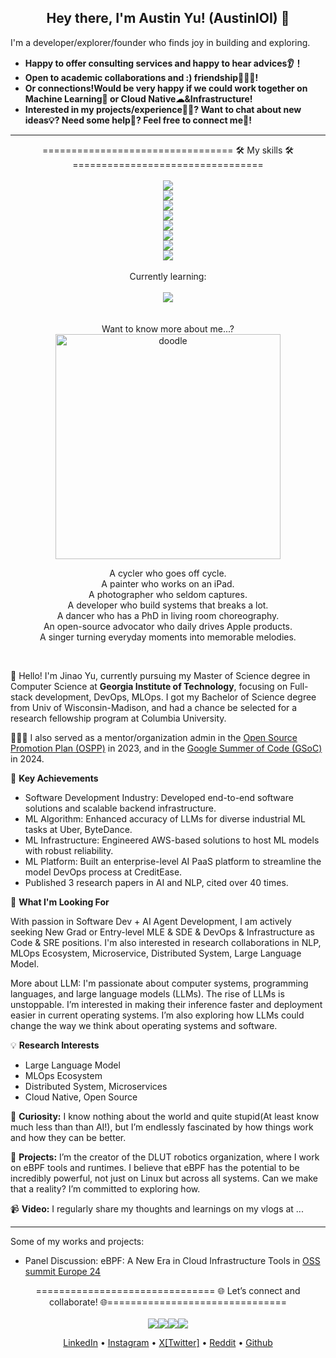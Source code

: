  
<div align= "center"> 
 <!--<a href="https://AoO-IOI.github.io/portfolio/">Portfolio</a>  · -->  
 <!-- This is a hidden comment -->    
   
</div>  
   
<h2 align="center">Hey there, I'm Austin Yu!
 (AustinIOI) 👋</h2>   
  
I'm a developer/explorer/founder who finds joy in building and exploring. 

- **Happy to offer consulting services and happy to hear advices👂！**
- **Open to academic collaborations and :) friendship🧑‍🤝‍🧑!**
- **Or connections!Would be very happy if we could work together on Machine Learning🤖 or Cloud Native☁&Infrastructure!** 
- **Interested in my projects/experience🧑‍💼? Want to chat about new ideas💡? Need some help🤝? Feel free to connect me🔗!**
---

<div align="center">
    ================================= 🛠️ My skills 🛠️ =================================

 </h4>
    <br>
    <br> 
    <div>
        <img src="https://skillicons.dev/icons?i=py,cpp,c,java" />
    </div>
    <div>
        <img src="https://skillicons.dev/icons?i=fastapi,spring,cmake,graphql,postman" />
    </div>
    <div>
        <img src="https://skillicons.dev/icons?i=pycharm,clion,idea,vscode" />
    </div>
    <div>
        <img src="https://skillicons.dev/icons?i=js,ts,react,figma,vercel" />
    </div>
    <div>
        <img src="https://skillicons.dev/icons?i=dynamodb,mysql,redis,mongodb" />
    </div>
    <div>
        <img src="https://skillicons.dev/icons?i=pytorch" />
    </div>
    <div>
        <img src="https://skillicons.dev/icons?i=docker,kubernetes,aws,azure,gcp,terraform,bash,powershell" />
    </div>
    <div>
        <img src="https://skillicons.dev/icons?i=windows,apple,linux" />
    </div>
<div>
    <div>
        <br>
        </b>Currently learning:
        <br>
        <br>
        <img src="https://skillicons.dev/icons?i=rust,tensorflow,cassandra,deno,cloudflare,bitbucket,redhat,openshift" />
    </div>
</div>
<br>
<br>
</div>

<div align="center">
Want to know more about me...?
 
</div>


<div align="center">
<img src="https://github.com/AoO-IOI/AoO-IOI/blob/main/doodle.gif" alt="doodle" width="360" height="360">
</div>

<p align="center">
A cycler who goes off cycle.<br/>
A painter who works on an iPad.<br/>
A photographer who seldom captures.<br/>
A developer who build systems that breaks a lot.<br/>
A dancer who has a PhD in living room choreography.<br/>
An open-source advocator who daily drives Apple products.<br/>
A singer turning everyday moments into memorable melodies.
</p>

<div align="center">
  <!-- <a href="https://AoO-IOI.github.io/portfolio/" style="font-size: 20px; font-weight: bold;">My Portfolio . </a> --!>
</div>
<br/>

👋 Hello! I'm Jinao Yu, currently pursuing my Master of Science degree in Computer Science at **Georgia Institute of Technology**, focusing on Full-stack development, DevOps, MLOps. I got my Bachelor of Science degree from Univ of Wisconsin-Madison, and had a chance be selected for a research fellowship program at Columbia University. 

🧑🏻‍💼 I also served as a mentor/organization admin in the [Open Source Promotion Plan (OSPP)](https://summer-ospp.ac.cn/) in 2023, and in the [Google Summer of Code (GSoC)](https://summerofcode.withgoogle.com/) in 2024.

🌟 **Key Achievements**
- Software Development Industry: Developed end-to-end software solutions and scalable backend infrastructure.
- ML Algorithm: Enhanced accuracy of LLMs for diverse industrial ML tasks at Uber, ByteDance.
- ML Infrastructure: Engineered AWS-based solutions to host ML models with robust reliability.
- ML Platform: Built an enterprise-level AI PaaS platform to streamline the model DevOps process at CreditEase.
- Published 3 research papers in AI and NLP, cited over 40 times.
  
🎯 **What I'm Looking For**

With passion in Software Dev + AI Agent Development, I am actively seeking New Grad or Entry-level MLE & SDE & DevOps & Infrastructure as Code & SRE positions. I'm also interested in research collaborations in NLP, MLOps Ecosystem, Microservice, Distributed System, Large Language Model. 

More about LLM: I'm passionate about computer systems, programming languages, and large language models (LLMs). The rise of LLMs is unstoppable. I’m interested in making their inference faster and deployment easier in current operating systems. I’m also exploring how LLMs could change the way we think about operating systems and software.

💡 **Research Interests**
- Large Language Model 
- MLOps Ecosystem
- Distributed System, Microservices
- Cloud Native, Open Source

  

 🚀 **Curiosity:** I know nothing about the world and quite stupid(At least know much less than than AI!), but I’m endlessly fascinated by how things work and how they can be better.
 
 👾 **Projects:** I’m the creator of the DLUT robotics organization, where I work on eBPF tools and runtimes. I believe that eBPF has the potential to be incredibly powerful, not just on Linux but across all systems. Can we make that a reality? I’m committed to exploring how.
 
 📹 **Video:** I regularly share my thoughts and learnings on my vlogs at ...
 
---

Some of my works and projects:

- Panel Discussion: eBPF: A New Era in Cloud Infrastructure Tools in [OSS summit Europe 24](https://sched.co/1ej2B@sched)

<div align="center">
      =============================== 🌐 Let’s connect and collaborate! 🌐===============================
 
</h4>
<br>
<br>
<div style="display: flex; justify-content: center; align-items: center;">
    <a href="https://www.linkedin.com/in/alstonyu/">
        <img src="https://skillicons.dev/icons?i=linkedin" />
    </a>
    <a href="https://www.instagram.com/jayy_yuu/">
        <img src="https://skillicons.dev/icons?i=instagram" />
    </a>
    <a href="https://www.instagram.com/jayy_yuu/">
        <img src="https://skillicons.dev/icons?i=twitter" />
    </a>    
    <a href="https://github.com/AoO-IOI">
        <img src="https://skillicons.dev/icons?i=github" />
    </a>
</div>



<p align="center">
  <a href="https://www.linkedin.com/in/alstonyu/">LinkedIn</a> • 
  <a href="https://www.instagram.com/jayy_yuu/">Instagram</a> • 
  <a href="https://x.com/StackItUpA">X[Twitter]</a> • 
  <a href="https://www.reddit.com/user/Pleasant-AoAo/">Reddit</a> • 
  <a href="https://github.com/AoO-IOI">Github</a> 
</p>


              




<!--
    This is a multi-line comment. Comment for future use
-->

<!--
    You can write as many lines as you want here.
    The browser will not display any of this text.
<a href="https://github.com/AoO-IOI">
  <img align="center" width="49%" src="https://github-readme-stats.vercel.app/api?username=AoO-IOI&theme=tokyonight&hide_border=true&show_icons=true&hide_title=true" />
</a>

-->

<!--
### My Stats

<div align="center">

[<img src="https://github-readme-stats.vercel.app/api?username=AoO-IOI&theme=tokyonight&hide_border=true&show_icons=true&hide_title=true" />](https://github.com/anuraghazra/github-readme-stats)
[<img src="https://github-readme-stats.vercel.app/api/top-langs/?username=AoO-IOI&size_weight=0.5&count_weight=0.5" />]  


</div>
<!--
**Clifong/Clifong** is a ✨ _special_ ✨ repository because its `README.md` (this file) appears on your GitHub profile.

Here are some ideas to get you started:

- 🔭 I’m currently working on ...
- 🌱 I’m currently learning ...
- 👯 I’m looking to collaborate on ...
- 🤔 I’m looking for help with ...
- 💬 Ask me about ...
- 📫 How to reach me: ...
- 😄 Pronouns: ...
-->
